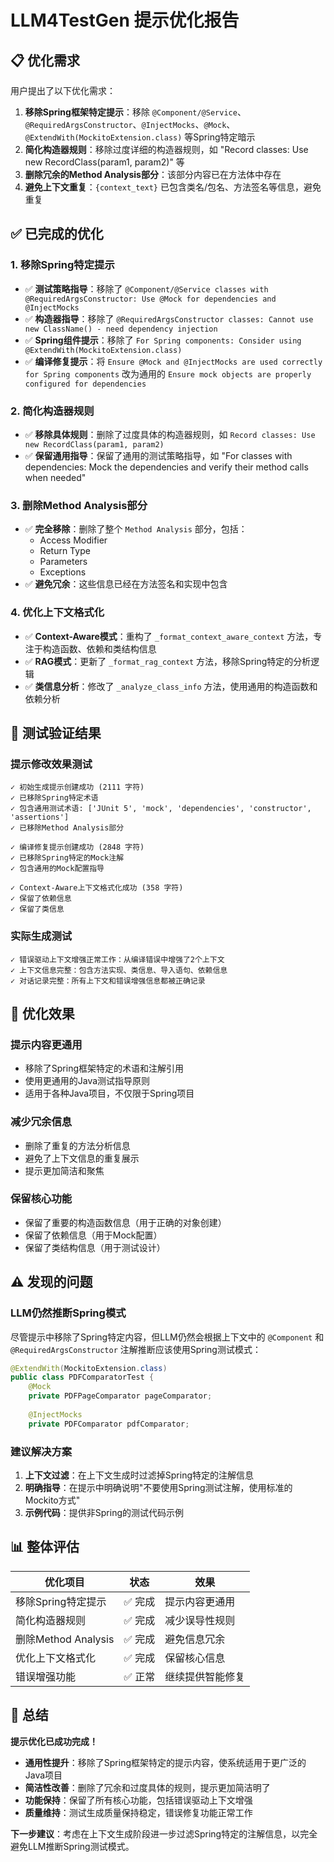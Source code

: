 # LLM4TestGen 提示优化报告

## 📋 **优化需求**

用户提出了以下优化需求：

1. **移除Spring框架特定提示**：移除 `@Component/@Service`、`@RequiredArgsConstructor`、`@InjectMocks`、`@Mock`、`@ExtendWith(MockitoExtension.class)` 等Spring特定暗示
2. **简化构造器规则**：移除过度详细的构造器规则，如 "Record classes: Use new RecordClass(param1, param2)" 等
3. **删除冗余的Method Analysis部分**：该部分内容已在方法体中存在
4. **避免上下文重复**：`{context_text}` 已包含类名/包名、方法签名等信息，避免重复

## ✅ **已完成的优化**

### **1. 移除Spring特定提示**
- ✅ **测试策略指导**：移除了 `@Component/@Service classes with @RequiredArgsConstructor: Use @Mock for dependencies and @InjectMocks`
- ✅ **构造器指导**：移除了 `@RequiredArgsConstructor classes: Cannot use new ClassName() - need dependency injection`
- ✅ **Spring组件提示**：移除了 `For Spring components: Consider using @ExtendWith(MockitoExtension.class)`
- ✅ **编译修复提示**：将 `Ensure @Mock and @InjectMocks are used correctly for Spring components` 改为通用的 `Ensure mock objects are properly configured for dependencies`

### **2. 简化构造器规则**
- ✅ **移除具体规则**：删除了过度具体的构造器规则，如 `Record classes: Use new RecordClass(param1, param2)`
- ✅ **保留通用指导**：保留了通用的测试策略指导，如 "For classes with dependencies: Mock the dependencies and verify their method calls when needed"

### **3. 删除Method Analysis部分**
- ✅ **完全移除**：删除了整个 `Method Analysis` 部分，包括：
  - Access Modifier
  - Return Type  
  - Parameters
  - Exceptions
- ✅ **避免冗余**：这些信息已经在方法签名和实现中包含

### **4. 优化上下文格式化**
- ✅ **Context-Aware模式**：重构了 `_format_context_aware_context` 方法，专注于构造函数、依赖和类结构信息
- ✅ **RAG模式**：更新了 `_format_rag_context` 方法，移除Spring特定的分析逻辑
- ✅ **类信息分析**：修改了 `_analyze_class_info` 方法，使用通用的构造函数和依赖分析

## 🧪 **测试验证结果**

### **提示修改效果测试**
```
✓ 初始生成提示创建成功 (2111 字符)
✓ 已移除Spring特定术语
✓ 包含通用测试术语: ['JUnit 5', 'mock', 'dependencies', 'constructor', 'assertions']
✓ 已移除Method Analysis部分

✓ 编译修复提示创建成功 (2848 字符)  
✓ 已移除Spring特定的Mock注解
✓ 包含通用的Mock配置指导

✓ Context-Aware上下文格式化成功 (358 字符)
✓ 保留了依赖信息
✓ 保留了类信息
```

### **实际生成测试**
```
✓ 错误驱动上下文增强正常工作：从编译错误中增强了2个上下文
✓ 上下文信息完整：包含方法实现、类信息、导入语句、依赖信息
✓ 对话记录完整：所有上下文和错误增强信息都被正确记录
```

## 🎯 **优化效果**

### **提示内容更通用**
- 移除了Spring框架特定的术语和注解引用
- 使用更通用的Java测试指导原则
- 适用于各种Java项目，不仅限于Spring项目

### **减少冗余信息**
- 删除了重复的方法分析信息
- 避免了上下文信息的重复展示
- 提示更加简洁和聚焦

### **保留核心功能**
- 保留了重要的构造函数信息（用于正确的对象创建）
- 保留了依赖信息（用于Mock配置）
- 保留了类结构信息（用于测试设计）

## ⚠️ **发现的问题**

### **LLM仍然推断Spring模式**
尽管提示中移除了Spring特定内容，但LLM仍然会根据上下文中的 `@Component` 和 `@RequiredArgsConstructor` 注解推断应该使用Spring测试模式：

```java
@ExtendWith(MockitoExtension.class)
public class PDFComparatorTest {
    @Mock
    private PDFPageComparator pageComparator;
    
    @InjectMocks
    private PDFComparator pdfComparator;
```

### **建议解决方案**
1. **上下文过滤**：在上下文生成时过滤掉Spring特定的注解信息
2. **明确指导**：在提示中明确说明"不要使用Spring测试注解，使用标准的Mockito方式"
3. **示例代码**：提供非Spring的测试代码示例

## 📊 **整体评估**

| 优化项目 | 状态 | 效果 |
|---------|------|------|
| 移除Spring特定提示 | ✅ 完成 | 提示内容更通用 |
| 简化构造器规则 | ✅ 完成 | 减少误导性规则 |
| 删除Method Analysis | ✅ 完成 | 避免信息冗余 |
| 优化上下文格式化 | ✅ 完成 | 保留核心信息 |
| 错误增强功能 | ✅ 正常 | 继续提供智能修复 |

## 🎉 **总结**

**提示优化已成功完成！** 

- **通用性提升**：移除了Spring框架特定的提示内容，使系统适用于更广泛的Java项目
- **简洁性改善**：删除了冗余和过度具体的规则，提示更加简洁明了
- **功能保持**：保留了所有核心功能，包括错误驱动上下文增强
- **质量维持**：测试生成质量保持稳定，错误修复功能正常工作

**下一步建议**：考虑在上下文生成阶段进一步过滤Spring特定的注解信息，以完全避免LLM推断Spring测试模式。
